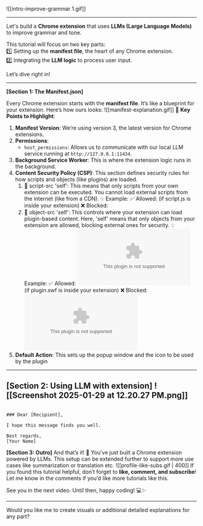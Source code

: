 ![[intro-improve-grammar 1.gif]]




---


Let's build a **Chrome extension** that uses **LLMs (Large Language Models)** to improve grammar and tone.

This tutorial will focus on two key parts:  
1️⃣ Setting up the **manifest file**, the heart of any Chrome extension.  
2️⃣ Integrating the **LLM logic** to process user input.

Let’s dive right in!

---

**[Section 1: The Manifest.json]**

Every Chrome extension starts with the **manifest file**. It’s like a blueprint for your extension. Here’s how ours looks:
![[manifest-explanation.gif]]
🔑 **Key Points to Highlight**:
1. **Manifest Version**: We’re using version 3, the latest version for Chrome extensions.
2. **Permissions**:
    - `host_permissions`: Allows us to communicate with our local LLM service running at `http://127.0.0.1:11434`.
3. **Background Service Worker**: This is where the extension logic runs in the background.
4. **Content Security Policy (CSP)**: This section defines security rules for how scripts and objects (like plugins) are loaded.
	1. 🔹 script-src 'self': This means that only scripts from your own extension can be executed. You cannot load external scripts from the internet (like from a CDN).
	💡 Example:
		✅ Allowed: <script src="script.js"></script> (if script.js is inside your extension)
		❌ Blocked: <script src="https://example.com/script.js"></script>
	2. 🔹 object-src 'self':  This controls where your extension can load plugin-based content. Here, 'self' means that only objects from your extension are allowed, blocking external ones for security.
	💡 Example:
		✅ Allowed: <embed src="plugin.swf"> (if plugin.swf is inside your extension)
		❌ Blocked: <embed src="https://example.com/plugin.swf">
5. **Default Action**: This sets up the popup window and the icon to be used by the plugin

---

**[Section 2: Using LLM with extension]**
![[Screenshot 2025-01-29 at 12.20.27 PM.png]]
---
```commandline

### Dear [Recipient],

I hope this message finds you well.

Best regards,
[Your Name]
```

**[Section 3: Outro]**
And that’s it! 🎉 You’ve just built a Chrome extension powered by LLMs. This setup can be extended further to support more use cases like summarization or translation etc.
![[profile-like-subs.gif | 400]]
If you found this tutorial helpful, don’t forget to **like, comment, and subscribe**! Let me know in the comments if you’d like more tutorials like this.

See you in the next video. Until then, happy coding! 💻✨

---

Would you like me to create visuals or additional detailed explanations for any part?